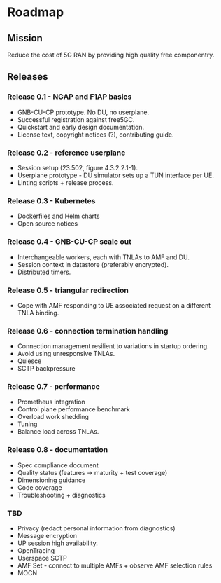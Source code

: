 # Roadmap

## Mission

Reduce the cost of 5G RAN by providing high quality free componentry.

## Releases

### Release 0.1 - NGAP and F1AP basics

- GNB-CU-CP prototype.  No DU, no userplane.
- Successful registration against free5GC.
- Quickstart and early design documentation.
- License text, copyright notices (?), contributing guide.

### Release 0.2 - reference userplane

- Session setup (23.502, figure 4.3.2.2.1-1).
- Userplane prototype - DU simulator sets up a TUN interface per UE. 
- Linting scripts + release process.

### Release 0.3 - Kubernetes

- Dockerfiles and Helm charts
- Open source notices

### Release 0.4 - GNB-CU-CP scale out

- Interchangeable workers, each with TNLAs to AMF and DU.
- Session context in datastore (preferably encrypted).
- Distributed timers. 

### Release 0.5 - triangular redirection

- Cope with AMF responding to UE associated request on a different TNLA binding.

### Release 0.6 - connection termination handling

- Connection management resilient to variations in startup ordering.
- Avoid using unresponsive TNLAs.
- Quiesce
- SCTP backpressure

### Release 0.7 - performance

- Prometheus integration
- Control plane performance benchmark
- Overload work shedding
- Tuning
- Balance load across TNLAs.

### Release 0.8 - documentation

- Spec compliance document
- Quality status (features -> maturity + test coverage) 
- Dimensioning guidance
- Code coverage
- Troubleshooting + diagnostics

### TBD

- Privacy (redact personal information from diagnostics)
- Message encryption
- UP session high availability.
- OpenTracing
- Userspace SCTP
- AMF Set - connect to multiple AMFs + observe AMF selection rules
- MOCN
